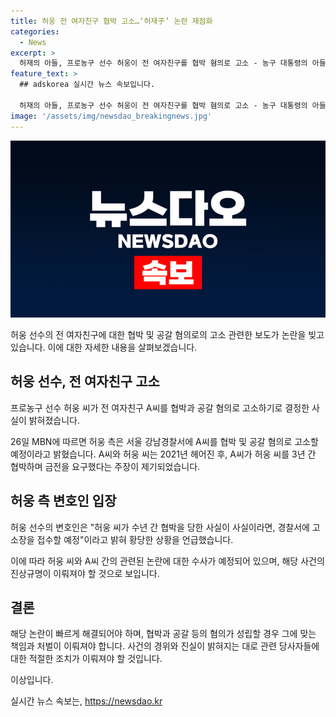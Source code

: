 ```yaml
---
title: 허웅 전 여자친구 협박 고소…‘허재子’ 논란 재점화
categories:
  - News
excerpt: >
  허재의 아들, 프로농구 선수 허웅이 전 여자친구를 협박 혐의로 고소 - 농구 대통령의 아들로 알려진 허웅이 전 여자친구를 협박하고 금품을 요구한 혐의로 고소했다. A씨와의 결별 후 3년간 지속된 협박으로 알려졌으며, 허씨의 변호인은 이를 인정하고 경찰에 고소장을 접수할 예정이라고 밝혔다.
feature_text: >
  ## adskorea 실시간 뉴스 속보입니다.

  허재의 아들, 프로농구 선수 허웅이 전 여자친구를 협박 혐의로 고소 - 농구 대통령의 아들로 알려진 허웅이 전 여자친구를 협박하고 금품을 요구한 혐의로 고소했다. A씨와의 결별 후 3년간 지속된 협박으로 알려졌으며, 허씨의 변호인은 이를 인정하고 경찰에 고소장을 접수할 예정이라고 밝혔다.
image: '/assets/img/newsdao_breakingnews.jpg'
---
```


<p><img src="/assets/img/newsdao_breakingnews.jpg" alt="adskorea 속보" /></p>

<p>허웅 선수의 전 여자친구에 대한 협박 및 공갈 혐의로의 고소 관련한 보도가 논란을 빚고 있습니다. 이에 대한 자세한 내용을 살펴보겠습니다.</p>

<h2 data-ke-size="size26">허웅 선수, 전 여자친구 고소</h2>

<p>프로농구 선수 허웅 씨가 전 여자친구 A씨를 협박과 공갈 혐의로 고소하기로 결정한 사실이 밝혀졌습니다.</p>

<p data-ke-size="size16">26일 MBN에 따르면 허웅 측은 서울 강남경찰서에 A씨를 협박 및 공갈 혐의로 고소할 예정이라고 밝혔습니다. A씨와 허웅 씨는 2021년 헤어진 후, A씨가 허웅 씨를 3년 간 협박하며 금전을 요구했다는 주장이 제기되었습니다.</p>

<h2 data-ke-size="size26">허웅 측 변호인 입장</h2>

<p>허웅 선수의 변호인은 "허웅 씨가 수년 간 협박을 당한 사실이 사실이라면, 경찰서에 고소장을 접수할 예정"이라고 밝혀 황당한 상황을 언급했습니다.</p>

<p data-ke-size="size16">이에 따라 허웅 씨와 A씨 간의 관련된 논란에 대한 수사가 예정되어 있으며, 해당 사건의 진상규명이 이뤄져야 할 것으로 보입니다.</p>

<h2 data-ke-size="size26">결론</h2>

<p>해당 논란이 빠르게 해결되어야 하며, 협박과 공갈 등의 혐의가 성립할 경우 그에 맞는 책임과 처벌이 이뤄져야 합니다. 사건의 경위와 진실이 밝혀지는 대로 관련 당사자들에 대한 적절한 조치가 이뤄져야 할 것입니다.</p>

<p>이상입니다.</p>
실시간 뉴스 속보는, <a href="https://newsdao.kr" rel="dofollow">https://newsdao.kr</a>



